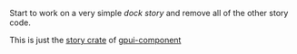 
Start to work on a very simple *dock story* and remove all of the other story code.

This is just the [story crate](https://github.com/longbridge/gpui-component/tree/main/crates/story) of [gpui-component](https://github.com/longbridge/gpui-component)

